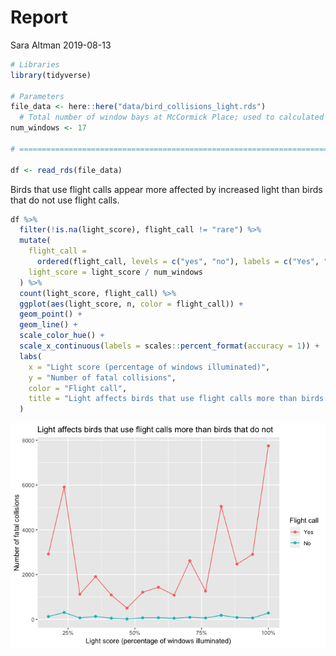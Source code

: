 Report
================
Sara Altman
2019-08-13

``` r
# Libraries
library(tidyverse)

# Parameters
file_data <- here::here("data/bird_collisions_light.rds")
  # Total number of window bays at McCormick Place; used to calculated light_score
num_windows <- 17

# ==============================================================================

df <- read_rds(file_data)
```

Birds that use flight calls appear more affected by increased light than
birds that do not use flight calls.

``` r
df %>% 
  filter(!is.na(light_score), flight_call != "rare") %>% 
  mutate(
    flight_call = 
      ordered(flight_call, levels = c("yes", "no"), labels = c("Yes", "No")),
    light_score = light_score / num_windows
  ) %>% 
  count(light_score, flight_call) %>% 
  ggplot(aes(light_score, n, color = flight_call)) +
  geom_point() +
  geom_line() +
  scale_color_hue() +
  scale_x_continuous(labels = scales::percent_format(accuracy = 1)) +
  labs(
    x = "Light score (percentage of windows illuminated)",
    y = "Number of fatal collisions",
    color = "Flight call",
    title = "Light affects birds that use flight calls more than birds that do not"
  )
```

![](report_files/figure-gfm/unnamed-chunk-2-1.png)<!-- -->
